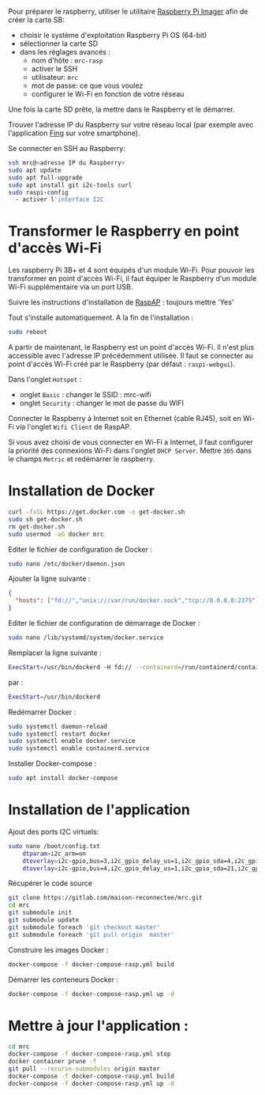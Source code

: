 Pour préparer le raspberry, utiliser le utilitaire [Raspberry Pi Imager](https://www.raspberrypi.com/software/)
afin de créer la carte SB:

- choisir le système d'exploitation Raspberry Pi OS (64-bit)
- sélectionner la carte SD
- dans les réglages avancés :
  - nom d'hôte : `mrc-rasp`
  - activer le SSH
  - utilisateur: `mrc`
  - mot de passe: ce que vous voulez
  - configurer le Wi-Fi en fonction de votre réseau

Une fois la carte SD prête, la mettre dans le Raspberry et le démarrer.

Trouver l'adresse IP du Raspberry sur votre réseau local (par exemple avec l'application [Fing](https://www.fing.com/products/fing-app) sur votre smartphone).

Se connecter en SSH au Raspberry:

```bash
ssh mrc@<adresse IP du Raspberry>
sudo apt update
sudo apt full-upgrade
sudo apt install git i2c-tools curl
sudo raspi-config
  - activer l'interface I2C
```

# Transformer le Raspberry en point d'accès Wi-Fi

Les raspberry Pi 3B+ et 4 sont équipés d'un module Wi-Fi. Pour pouvoir les transformer 
en point d'accès Wi-Fi, il faut équiper le Raspberry d'un module Wi-Fi supplémentaire via un port USB.

Suivre les instructions d'installation de  [RaspAP](https://raspap.com/#quick) : toujours mettre 'Yes'

Tout s'installe automatiquement. A la fin de l'installation :

```bash
sudo reboot
```

A partir de maintenant, le Raspberry est un point d'accès Wi-Fi. Il n'est plus accessible avec l'adresse IP précédemment utilisée. 
Il faut se connecter au point d'accès Wi-Fi créé par le Raspberry (par défaut : `raspi-webgui`).

Dans l'onglet `Hotspot` :

- onglet `Basic` : changer le SSID : mrc-wifi
- onglet `Security` : changer le mot de passe du WIFI

Connecter le Raspberry à Internet soit en Ethernet (cable RJ45), soit en Wi-Fi via l'onglet `Wifi Client` de RaspAP.

Si vous avez choisi de vous connecter en Wi-Fi a Internet, il faut configurer la priorité des connexions Wi-Fi dans l'onglet `DHCP Server`. 
Mettre `305` dans le champs `Metric`  et redémarrer le raspberry.


# Installation de Docker

```bash
curl -fsSL https://get.docker.com -o get-docker.sh
sudo sh get-docker.sh
rm get-docker.sh
sudo usermod -aG docker mrc
```

Editer le fichier de configuration de Docker :

```bash
sudo nano /etc/docker/daemon.json
```

Ajouter la ligne suivante :

```json
{
  "hosts": ["fd://","unix:///var/run/docker.sock","tcp://0.0.0.0:2375"]
}
```

Editer le fichier de configuration de démarrage de Docker :

```bash
sudo nano /lib/systemd/system/docker.service
```

Remplacer la ligne suivante :

```bash
ExecStart=/usr/bin/dockerd -H fd:// --containerd=/run/containerd/containerd.sock
```

par :

```bash
ExecStart=/usr/bin/dockerd
```

Redémarrer Docker :

```bash
sudo systemctl daemon-reload
sudo systemctl restart docker
sudo systemctl enable docker.service
sudo systemctl enable containerd.service
```

Installer Docker-compose :

```bash
sudo apt install docker-compose
```

# Installation de l'application 

Ajout des ports I2C virtuels:

```bash
sudo nano /boot/config.txt
    dtparam=i2c_arm=on
    dtoverlay=i2c-gpio,bus=3,i2c_gpio_delay_us=1,i2c_gpio_sda=4,i2c_gpio_scl=27
    dtoverlay=i2c-gpio,bus=4,i2c_gpio_delay_us=1,i2c_gpio_sda=21,i2c_gpio_scl=13
```

Récupérer le code source

```bash
git clone https://gitlab.com/maison-reconnectee/mrc.git
cd mrc
git submodule init
git submodule update
git submodule foreach 'git checkout master'
git submodule foreach 'git pull origin  master'
```

Construire les images Docker :

```bash
docker-compose -f docker-compose-rasp.yml build
```

Démarrer les conteneurs Docker :

```bash
docker-compose -f docker-compose-rasp.yml up -d
```

# Mettre à jour l'application :

```bash
cd mrc
docker-compose -f docker-compose-rasp.yml stop
docker container prune -f
git pull --recurse-submodules origin master
docker-compose -f docker-compose-rasp.yml build
docker-compose -f docker-compose-rasp.yml up -d
```
